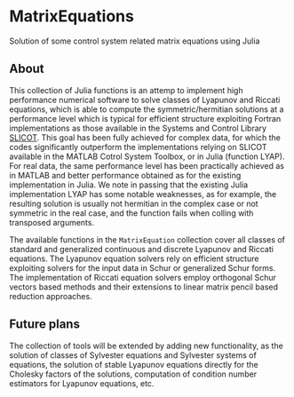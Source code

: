 # MatrixEquations
Solution of some control system related matrix equations using Julia

## About
This collection of Julia functions is an attemp to implement high performance
numerical software to solve classes of Lyapunov and Riccati equations, which
is able to compute the symmetric/hermitian solutions at a performance level
which is typical for efficient structure exploiting Fortran implementations as those
available in the Systems and Control Library [SLICOT](http://slicot.org/).
This goal has been fully achieved for complex data, for which the codes significantly outperform the implementations relying on SLICOT available in the MATLAB Cotrol System Toolbox, or in Julia (function LYAP).
For real data, the same performance level has been practically achieved as in MATLAB and
better performance obtained as for the existing implementation in Julia. We note in passing
that the existing Julia implementation LYAP has some notable weaknesses, as for example,
the resulting solution is usually not hermitian in the complex case or not symmetric
in the real case, and the function fails when colling with transposed arguments.

The available functions in the `MatrixEquation` collection cover all classes of
standard and generalized continuous and discrete Lyapunov and Riccati equations.
The Lyapunov equation solvers rely on efficient structure exploiting
solvers  for the input data in Schur or generalized Schur forms.
The implementation of Riccati equation solvers employ orthogonal Schur vectors
based methods and their extensions to linear matrix pencil based reduction approaches.   

## Future plans
The collection of tools will be extended by adding new functionality, as the solution
of classes of Sylvester equations and Sylvester systems of equations, the solution of stable Lyapunov
equations directly for the Cholesky factors of the solutions, computation of condition
number estimators for Lyapunov equations, etc.

